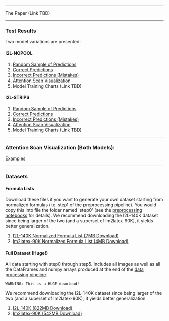 _________________
The Paper (Link TBD)   

_________________
### Test Results
Two model variations are presented:
#### I2L-NOPOOL
  1. [Random Sample of Predictions](./I2L-NOPOOL/rand_sample_100.html )
  2. [Correct Predictions](./I2L-NOPOOL/matched_strs_100.html)
  3. [Incorrect Predictions (Mistakes)](./I2L-NOPOOL/unmatched_rand_sample.html)
  4. [Attention Scan Visualization](./I2L-NOPOOL/alpha)
  5. Model Training Charts (Link TBD)
  
#### I2L-STRIPS
  1. [Random Sample of Predictions](./I2L-STRIPS/rand_sample_100.html)
  2. [Correct Predictions](./I2L-STRIPS/matched_strs_100.html)
  3. [Incorrect Predictions (Mistakes)](./I2L-STRIPS/unmatched_rand_sample.html)
  4. [Attention Scan Visualization](./I2L-STRIPS/alpha)
  5. Model Training Charts (Link TBD)

_________________
### Attention Scan Visualization (Both Models): 
[Examples](./alpha_index.html)

_________________
### Datasets
#### Formula Lists
Download these files if you want to generate your own dataset starting from normalized formulas (i.e. step1 of the preprocessing pipeline). You would copy this into file the folder named 'step0' (see the [preprocessing notebooks](https://github.com/untrix/im2latex/tree/master/src/preprocessing) for details). We recommend downloading the I2L-140K dataset since being larger of the two (and a superset of Im2latex-90K), it yields better generalization.
1. [I2L-140K Normalized Formula List (7MB Download)](https://storage.googleapis.com/i2l/data/dataset5/formulas.norm.filtered.txt.gz)
2. [Im2latex-90K Normalized Formula List (4MB Download)](https://storage.googleapis.com/i2l/data/dataset3/dataset3_step0.gz)

#### Full Dataset (Huge!)
All data starting with step0 through step5. Includes all images as well as all the DataFrames and numpy arrays produced at the end of the [data processing pipeline](https://github.com/untrix/im2latex/tree/master/src/preprocessing).

    WARNING: This is a HUGE download!

We recommend downloading the I2L-140K dataset since being larger of the two (and a superset of Im2latex-90K), it yields better generalization.
1. [I2L-140K (822MB Download)](https://storage.googleapis.com/i2l/data/dataset5.tgz)
2. [Im2latex-90K (542MB Download)](https://storage.googleapis.com/i2l/data/dataset3.tgz)

